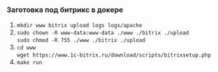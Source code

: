 ### Заготовка под битрикс в докере

1. `mkdir www bitrix upload logs logs/apache`
2. `sudo chown -R www-data:www-data ./www ./bitrix ./upload`  
    `sudo chmod -R 755 ./www ./bitrix ./upload`
3. `cd www`  
    `wget https://www.1c-bitrix.ru/download/scripts/bitrixsetup.php`
4. `make run`
